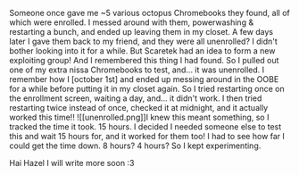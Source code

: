 Someone once gave me ~5 various octopus Chromebooks they found, all of which were enrolled. I messed around with them, powerwashing & restarting a bunch, and ended up leaving them in my closet. A few days later I gave them back to my friend, and they were all unenrolled? I didn't bother looking into it for a while. But Scaretek had an idea to form a new exploiting group! And I remembered this thing I had found. So I pulled out one of my extra nissa Chromebooks to test, and... it was unenrolled. I remember how I \[october 1st] and ended up messing around in the OOBE for a while before putting it in my closet again. So I tried restarting once on the enrollment screen, waiting a day, and... it didn't work. I then tried restarting twice instead of once, checked it at midnight, and it actually worked this time!!
![[unenrolled.png]]I knew this meant something, so I tracked the time it took. 15 hours. I decided I needed someone else to test this and wait 15 hours for, and it worked for them too! I had to see how far I could get the time down. 8 hours? 4 hours? So I kept experimenting.

Hai Hazel I will write more soon :3